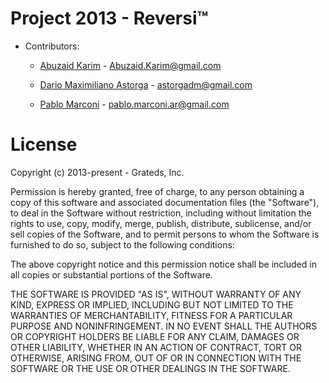 Project 2013 - Reversi™
=======================================

* Contributors:

    * [Abuzaid Karim](https://github.com/Vercryger) - Abuzaid.Karim@gmail.com


    * [Dario Maximiliano Astorga](https://github.com/dastorga) - astorgadm@gmail.com


    * [Pablo Marconi](https://github.com/pmarconi) - pablo.marconi.ar@gmail.com 


License
=======================================

Copyright (c) 2013-present - Grateds, Inc.

Permission is hereby granted, free of charge, to any person
obtaining a copy of this software and associated documentation
files (the "Software"), to deal in the Software without
restriction, including without limitation the rights to use,
copy, modify, merge, publish, distribute, sublicense, and/or sell
copies of the Software, and to permit persons to whom the
Software is furnished to do so, subject to the following
conditions:

The above copyright notice and this permission notice shall be
included in all copies or substantial portions of the Software.

THE SOFTWARE IS PROVIDED "AS IS", WITHOUT WARRANTY OF ANY KIND,
EXPRESS OR IMPLIED, INCLUDING BUT NOT LIMITED TO THE WARRANTIES
OF MERCHANTABILITY, FITNESS FOR A PARTICULAR PURPOSE AND
NONINFRINGEMENT. IN NO EVENT SHALL THE AUTHORS OR COPYRIGHT
HOLDERS BE LIABLE FOR ANY CLAIM, DAMAGES OR OTHER LIABILITY,
WHETHER IN AN ACTION OF CONTRACT, TORT OR OTHERWISE, ARISING
FROM, OUT OF OR IN CONNECTION WITH THE SOFTWARE OR THE USE OR
OTHER DEALINGS IN THE SOFTWARE.
